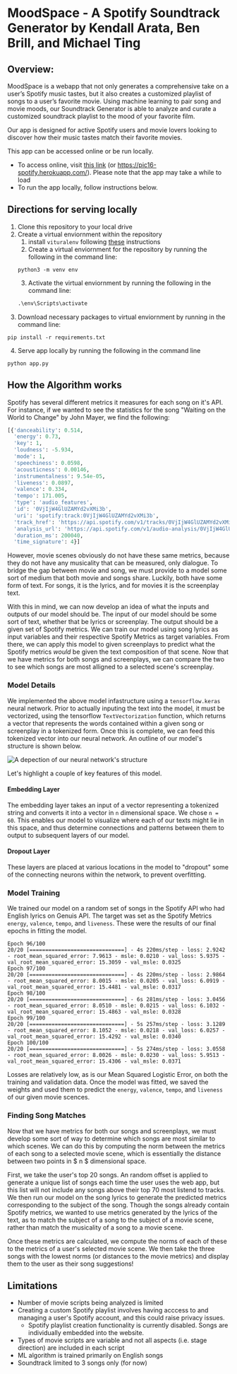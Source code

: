 # MoodSpace - A Spotify Soundtrack Generator by Kendall Arata, Ben Brill, and Michael Ting

## Overview:

MoodSpace is a webapp that not only generates a comprehensive take on a user’s Spotify music tastes, but it also creates a customized playlist of songs to a user’s favorite movie. Using machine learning to pair song and movie moods, our Soundtrack Generator is able to analyze and curate a customized soundtrack playlist to the mood of your favorite film. 

Our app is designed for active Spotify users and movie lovers looking to discover how their music tastes match their favorite movies.

This app can be accessed online or be run locally. 
 -  To access online, visit [this link](https://pic16-spotify.herokuapp.com/) (or https://pic16-spotify.herokuapp.com/). Please note that the app may take a while to load
 -  To run the app locally, follow instructions below.

## Directions for serving locally

1. Clone this repository to your local drive
2. Create a virtual enviornment within the repository
    1. install `vituralenv` following [these](https://packaging.python.org/guides/installing-using-pip-and-virtual-environments/) instructions
    2. Create a virtual enviornment for the repository by running the following in the command line:
    ```
    python3 -m venv env
    ```
    3. Activate the virtual enviornment by running the following in the command line:
    ```cmd
    .\env\Scripts\activate
    ```
3. Download necessary packages to virtual enviornment by running in the command line:
```
pip install -r requirements.txt
```
4. Serve app locally by running the following in the command line
```
python app.py
```
## How the Algorithm works

Spotify has several different metrics it measures for each song on it's API. For instance, if we wanted to see the statistics for the song "Waiting on the World to Change" by John Mayer, we find the following:
```python
[{'danceability': 0.514,
  'energy': 0.73,
  'key': 1,
  'loudness': -5.934,
  'mode': 1,
  'speechiness': 0.0598,
  'acousticness': 0.00146,
  'instrumentalness': 9.54e-05,
  'liveness': 0.0897,
  'valence': 0.334,
  'tempo': 171.005,
  'type': 'audio_features',
  'id': '0VjIjW4GlUZAMYd2vXMi3b',
  'uri': 'spotify:track:0VjIjW4GlUZAMYd2vXMi3b',
  'track_href': 'https://api.spotify.com/v1/tracks/0VjIjW4GlUZAMYd2vXMi3b',
  'analysis_url': 'https://api.spotify.com/v1/audio-analysis/0VjIjW4GlUZAMYd2vXMi3b',
  'duration_ms': 200040,
  'time_signature': 4}]
```
However, movie scenes obviously do not have these same metrics, because they do not have any musicality that can be measured, only dialogue. To bridge the gap between movie and song, we must provide to a model some sort of medium that both movie and songs share. Luckily, both have some form of text. For songs, it is the lyrics, and for movies it is the screenplay text. 

With this in mind, we can now develop an idea of what the inputs and outputs of our model should be. The input of our model should be some sort of text, whether that be lyrics or screenplay. The output should be a given set of Spotify metrics. We can train our model using song lyrics as input variables and their respective Spotify Metrics as target variables. From there, we can apply this model to given screenplays to predict what the Spotify metrics *would* be given the text composition of that scene. Now that we have metrics for both songs and screenplays, we can compare the two to see which songs are most alligned to a selected scene's screenplay. 

### Model Details

We implemented the above model infastructure using a `tensorflow.keras` neural network. Prior to actually inputing the text into the model, it must be vectorized, using the tensorflow `TextVectorization` function, which returns a vector that represents the words contained within a given song or screenplay in a tokenized form. Once this is complete, we can feed this tokenized vector into our neural network. An outline of our model's structure is shown below.

![A depection of our neural network's structure](project/static/assets/model_arch.png)

Let's highlight a couple of key features of this model.

#### Embedding Layer
The embedding layer takes an input of a vector representing a tokenized string and converts it into a vector in `n` dimensional space. We chose `n = 60`. This enables our model to visualize where each of our texts might lie in this space, and thus determine connections and patterns between them to output to subsequent layers of our model.

#### Dropout Layer
These layers are placed at various locations in the model to "dropout" some of the connecting neurons within the network, to prevent overfitting.

### Model Training

We trained our model on a random set of songs in the Spotify API who had English lyrics on Genuis API. The target was set as the Spotify Metrics `energy`, `valence`, `tempo`, and `liveness`. These were the results of our final epochs in fitting the model. 
```
Epoch 96/100
20/20 [==============================] - 4s 220ms/step - loss: 2.9242 - root_mean_squared_error: 7.9613 - msle: 0.0210 - val_loss: 5.9375 - val_root_mean_squared_error: 15.3059 - val_msle: 0.0325
Epoch 97/100
20/20 [==============================] - 4s 220ms/step - loss: 2.9864 - root_mean_squared_error: 8.0015 - msle: 0.0205 - val_loss: 6.0919 - val_root_mean_squared_error: 15.4481 - val_msle: 0.0317
Epoch 98/100
20/20 [==============================] - 6s 281ms/step - loss: 3.0456 - root_mean_squared_error: 8.0510 - msle: 0.0215 - val_loss: 6.1032 - val_root_mean_squared_error: 15.4863 - val_msle: 0.0328
Epoch 99/100
20/20 [==============================] - 5s 257ms/step - loss: 3.1289 - root_mean_squared_error: 8.1052 - msle: 0.0218 - val_loss: 6.0257 - val_root_mean_squared_error: 15.4292 - val_msle: 0.0340
Epoch 100/100
20/20 [==============================] - 5s 274ms/step - loss: 3.0558 - root_mean_squared_error: 8.0026 - msle: 0.0230 - val_loss: 5.9513 - val_root_mean_squared_error: 15.4306 - val_msle: 0.0371
```
Losses are relatively low, as is our Mean Squared Logistic Error, on both the training and validation data. Once the model was fitted, we saved the weights and used them to predict the `energy`, `valence`, `tempo`, and `liveness` of our given movie scences.

### Finding Song Matches

Now that we have metrics for both our songs and screenplays, we must develop some sort of way to determine which songs are most similar to which scenes. We can do this by computing the norm between the metrics of each song to a selected movie scene, which is essentially the distance between two points in $ n $ dimensional space. 

First, we take the user's top 20 songs. An random offset is applied to generate a unique list of songs each time the user uses the web app, but this list will not include any songs above their top 70 most listend to tracks. We then run our model on the song lyrics to generate the predicted metrics corresponding to the subject of the song. Though the songs already contain Spotify metrics, we wanted to use metrics generated by the lyrics of the text, as to match the subject of a song to the subject of a movie scene, rather than match the musicality of a song to a movie scene. 

Once these metrics are calculated, we compute the norms of each of these to the metrics of a user's selected movie scene. We then take the three songs with the lowest norms (or distances to the movie metrics) and display them to the user as their song suggestions! 

## Limitations
- Number of movie scripts being analyzed is limited
- Creating a custom Spotify playlist involves having acccess to and managing a user's Spotify account, and this could raise privacy issues.
    - Spotify playlist creation functionality is currently disabled. Songs are individually embedded into the website.
- Types of movie scripts are variable and not all aspects (i.e. stage direction) are included in each script
- ML algorithm is trained primarily on English songs
- Soundtrack limited to 3 songs only (for now)
